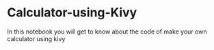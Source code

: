 # Calculator-using-Kivy
In this notebook you will get to know about the code of make your own calculator using kivy
